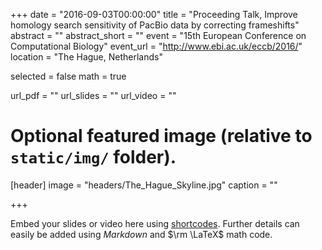 +++
date = "2016-09-03T00:00:00"
title = "Proceeding Talk, Improve homology search sensitivity of PacBio data by correcting frameshifts"
abstract = ""
abstract_short = ""
event = "15th European Conference on Computational Biology"
event_url = "http://www.ebi.ac.uk/eccb/2016/"
location = "The Hague, Netherlands"

selected = false
math = true

url_pdf = ""
url_slides = ""
url_video = ""

# Optional featured image (relative to `static/img/` folder).
[header]
image = "headers/The_Hague_Skyline.jpg"
caption = ""

+++

Embed your slides or video here using [shortcodes](https://gcushen.github.io/hugo-academic-demo/post/writing-markdown-latex/). Further details can easily be added using *Markdown* and $\rm \LaTeX$ math code. 
